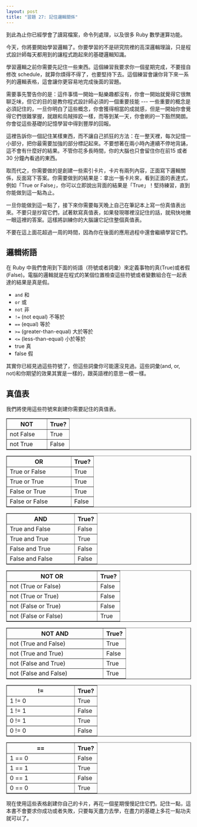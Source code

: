 ```yaml
---
layout: post
title: "習題 27: 記住邏輯關係"
---
```


到此為止你已經學會了讀寫檔案，命令列處理，以及很多 Ruby 數學運算功能。

今天，你將要開始學習邏輯了。你要學習的不是研究院裡的高深邏輯理論，只是程式設計師每天都用到的讓程式跑起來的基礎邏輯知識。

學習邏輯之前你需要先記住一些東西。這個練習我要求你一個星期完成，不要擅自修改 schedule，就算你煩得不得了，也要堅持下去。這個練習會讓你背下來一系列的邏輯表格，這會讓你更容易地完成後面的習題。

需要事先警告你的是：這件事情一開始一點樂趣都沒有，你會一開始就覺得它很無聊乏味，但它的目的是教你程式設計師必須的一個重要技能 --- 一些重要的概念是必須記住的，一旦你明白了這些概念，你會獲得相當的成就感，但是一開始你會覺得它們很難掌握，就跟和烏賊摔跤一樣，而等到某一天，你會刷的一下豁然開朗。你會從這些基礎的記憶學習中得到豐厚的回報。

這裡告訴你一個記住某樣東西，而不讓自己抓狂的方法：在一整天裡，每次記憶一小部分，把你最需要加強的部分標記起來。不要想著在兩小時內連續不停地背誦，這不會有什麼好的結果。不管你花多長時間，你的大腦也只會留住你在前15 或者30 分鐘內看過的東西。

取而代之，你需要做的是創建一些索引卡片，卡片有兩列內容，正面寫下邏輯關係，反面寫下答案。你需要做到的結果是：拿出一張卡片來，看到正面的表達式，例如「True or False」，你可以立即說出背面的結果是「True」！堅持練習，直到你能做到這一點為止。

一旦你能做到這一點了，接下來你需要每天晚上自己在筆記​​本上寫一份真值表出來。不要只是抄寫它們，試著默寫真值表，如果發現哪裡沒記住的話，就飛快地撇一眼這裡的答案。這樣將訓練你的大腦讓它記住整個真值表。

不要在這上面花超過一周的時間，因為你在後面的應用過程中還會繼續學習它們。

## 邏輯術語

在 Ruby 中我們會用到下面的術語（符號或者詞彙）來定義事物的真(True)或者假(False)。電腦的邏輯就是在程式的某個位置檢查這些符號或者變數組合在一起表達的結果是真是假。

* `and` 和
* `or` 或
* `not` 非
* `!=` (not equal) 不等於
* `==` (equal) 等於
* `>=` (greater-than-equal) 大於等於
* `<=` (less-than-equal) 小於等於
* true 真
* false 假

其實你已經見過這些符號了，但這些詞彙你可能還沒見過。這些詞彙(and, or, not)和你期望的效果其實是一樣的，跟英語裡的意思一模一樣。

## 真值表

我們將使用這些符號來創建你需要記住的真值表。

<table border="1" class="docutils">
<colgroup>
<col width="64%">
<col width="36%">
</colgroup>
<thead valign="bottom">
<tr><th class="head">NOT</th>
<th class="head">True?</th>
</tr>
</thead>
<tbody valign="top">
<tr><td>not False</td>
<td>True</td>
</tr>
<tr><td>not True</td>
<td>False</td>
</tr>
</tbody>
</table>
<table border="1" class="docutils">
<colgroup>
<col width="74%">
<col width="26%">
</colgroup>
<thead valign="bottom">
<tr><th class="head">OR</th>
<th class="head">True?</th>
</tr>
</thead>
<tbody valign="top">
<tr><td>True or False</td>
<td>True</td>
</tr>
<tr><td>True or True</td>
<td>True</td>
</tr>
<tr><td>False or True</td>
<td>True</td>
</tr>
<tr><td>False or False</td>
<td>False</td>
</tr>
</tbody>
</table>
<table border="1" class="docutils">
<colgroup>
<col width="75%">
<col width="25%">
</colgroup>
<thead valign="bottom">
<tr><th class="head">AND</th>
<th class="head">True?</th>
</tr>
</thead>
<tbody valign="top">
<tr><td>True and False</td>
<td>False</td>
</tr>
<tr><td>True and True</td>
<td>True</td>
</tr>
<tr><td>False and True</td>
<td>False</td>
</tr>
<tr><td>False and False</td>
<td>False</td>
</tr>
</tbody>
</table>
<table border="1" class="docutils">
<colgroup>
<col width="80%">
<col width="20%">
</colgroup>
<thead valign="bottom">
<tr><th class="head">NOT OR</th>
<th class="head">True?</th>
</tr>
</thead>
<tbody valign="top">
<tr><td>not (True or False)</td>
<td>False</td>
</tr>
<tr><td>not (True or True)</td>
<td>False</td>
</tr>
<tr><td>not (False or True)</td>
<td>False</td>
</tr>
<tr><td>not (False or False)</td>
<td>True</td>
</tr>
</tbody>
</table>
<table border="1" class="docutils">
<colgroup>
<col width="81%">
<col width="19%">
</colgroup>
<thead valign="bottom">
<tr><th class="head">NOT AND</th>
<th class="head">True?</th>
</tr>
</thead>
<tbody valign="top">
<tr><td>not (True and False)</td>
<td>True</td>
</tr>
<tr><td>not (True and True)</td>
<td>False</td>
</tr>
<tr><td>not (False and True)</td>
<td>True</td>
</tr>
<tr><td>not (False and False)</td>
<td>True</td>
</tr>
</tbody>
</table>
<table border="1" class="docutils">
<colgroup>
<col width="75%">
<col width="25%">
</colgroup>
<thead valign="bottom">
<tr><th class="head">!=</th>
<th class="head">True?</th>
</tr>
</thead>
<tbody valign="top">
<tr><td>1 != 0</td>
<td>True</td>
</tr>
<tr><td>1 != 1</td>
<td>False</td>
</tr>
<tr><td>0 != 1</td>
<td>True</td>
</tr>
<tr><td>0 != 0</td>
<td>False</td>
</tr>
</tbody>
</table>
<table border="1" class="docutils">
<colgroup>
<col width="75%">
<col width="25%">
</colgroup>
<thead valign="bottom">
<tr><th class="head">==</th>
<th class="head">True?</th>
</tr>
</thead>
<tbody valign="top">
<tr><td>1 == 0</td>
<td>False</td>
</tr>
<tr><td>1 == 1</td>
<td>True</td>
</tr>
<tr><td>0 == 1</td>
<td>False</td>
</tr>
<tr><td>0 == 0</td>
<td>True</td>
</tr>
</tbody>
</table>


現在使用這些表格創建你自己的卡片，再花一個星期慢慢記住它們。記住一點，這本書不會要求你成功或者失敗，只要每天盡力去學，在盡力的基礎上多花一點功夫就可以了。
